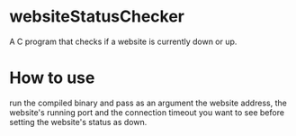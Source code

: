 # websiteStatusChecker
A C program that checks if a website is currently down or up.

# How to use

run the compiled binary and pass as an argument the website address, the website's running port and the connection timeout you want to see before setting the website's status as down.
